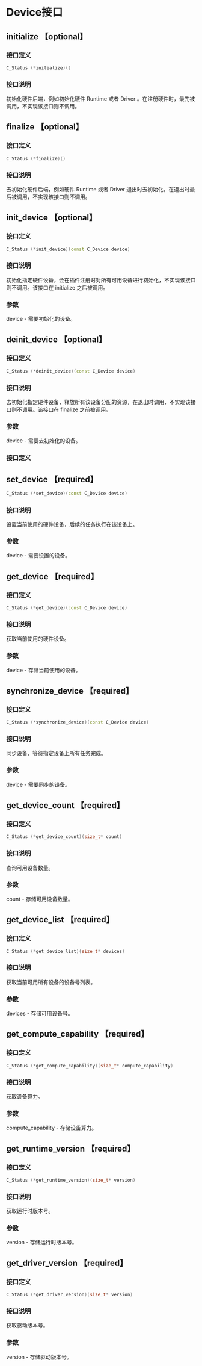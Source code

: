 # Device接口

## initialize 【optional】

### 接口定义

```c++
C_Status (*initialize)()
```

### 接口说明

初始化硬件后端，例如初始化硬件 Runtime 或者 Driver 。在注册硬件时，最先被调用，不实现该接口则不调用。

## finalize 【optional】

### 接口定义

```c++
C_Status (*finalize)()
```

### 接口说明

去初始化硬件后端，例如硬件 Runtime 或者 Driver 退出时去初始化。在退出时最后被调用，不实现该接口则不调用。

## init_device 【optional】

### 接口定义

```c++
C_Status (*init_device)(const C_Device device)
```

### 接口说明

初始化指定硬件设备，会在插件注册时对所有可用设备进行初始化，不实现该接口则不调用。该接口在 initialize 之后被调用。

### 参数

device - 需要初始化的设备。

## deinit_device 【optional】

### 接口定义

```c++
C_Status (*deinit_device)(const C_Device device)
```

### 接口说明

去初始化指定硬件设备，释放所有该设备分配的资源，在退出时调用，不实现该接口则不调用。该接口在 finalize 之前被调用。

### 参数

device - 需要去初始化的设备。

### 接口定义

## set_device 【required】

```c++
C_Status (*set_device)(const C_Device device)
```

### 接口说明

设置当前使用的硬件设备，后续的任务执行在该设备上。

### 参数

device - 需要设置的设备。

## get_device 【required】

### 接口定义

```c++
C_Status (*get_device)(const C_Device device)
```

### 接口说明

获取当前使用的硬件设备。

### 参数

device - 存储当前使用的设备。

## synchronize_device 【required】

### 接口定义

```c++
C_Status (*synchronize_device)(const C_Device device)
```

### 接口说明

同步设备，等待指定设备上所有任务完成。

### 参数

device - 需要同步的设备。

## get_device_count 【required】

### 接口定义

```c++
C_Status (*get_device_count)(size_t* count)
```

### 接口说明

查询可用设备数量。

### 参数

count - 存储可用设备数量。

## get_device_list 【required】

### 接口定义

```c++
C_Status (*get_device_list)(size_t* devices)
```

### 接口说明

获取当前可用所有设备的设备号列表。

### 参数

devices - 存储可用设备号。

## get_compute_capability 【required】

### 接口定义

```c++
C_Status (*get_compute_capability)(size_t* compute_capability)
```

### 接口说明

获取设备算力。

### 参数

compute_capability - 存储设备算力。

## get_runtime_version 【required】

### 接口定义

```c++
C_Status (*get_runtime_version)(size_t* version)
```

### 接口说明

获取运行时版本号。

### 参数

version - 存储运行时版本号。

## get_driver_version 【required】

### 接口定义

```c++
C_Status (*get_driver_version)(size_t* version)
```

### 接口说明

获取驱动版本号。

### 参数

version - 存储驱动版本号。
